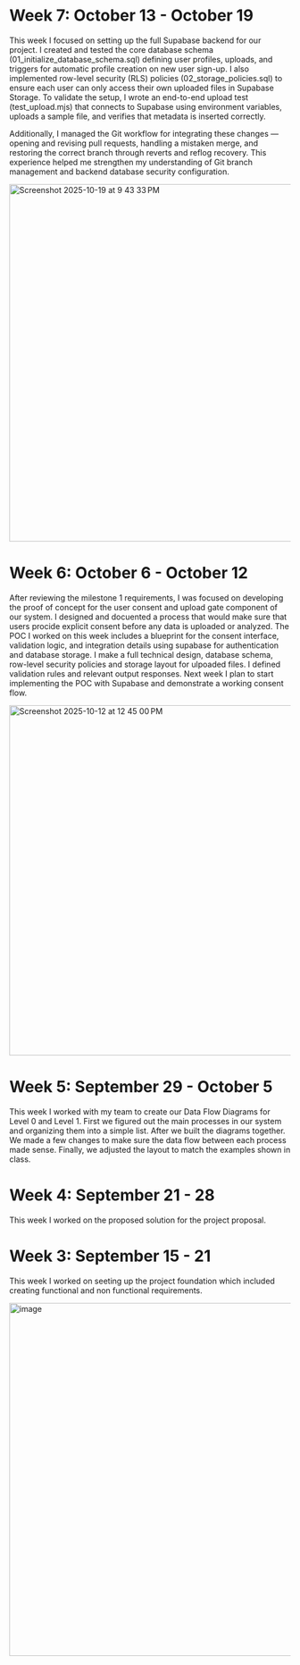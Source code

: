 # Week 7: October 13 - October 19

This week I focused on setting up the full Supabase backend for our project. I created and tested the core database schema (01_initialize_database_schema.sql) defining user profiles, uploads, and triggers for automatic profile creation on new user sign-up. I also implemented row-level security (RLS) policies (02_storage_policies.sql) to ensure each user can only access their own uploaded files in Supabase Storage. To validate the setup, I wrote an end-to-end upload test (test_upload.mjs) that connects to Supabase using environment variables, uploads a sample file, and verifies that metadata is inserted correctly.

Additionally, I managed the Git workflow for integrating these changes — opening and revising pull requests, handling a mistaken merge, and restoring the correct branch through reverts and reflog recovery. This experience helped me strengthen my understanding of Git branch management and backend database security configuration.

<img width="1092" height="640" alt="Screenshot 2025-10-19 at 9 43 33 PM" src="https://github.com/user-attachments/assets/779fca52-5862-4e15-bcdb-4c10cb6ab9c3" />

# Week 6: October 6 - October 12

After reviewing the milestone 1 requirements, I was focused on developing the proof of concept for the user consent and upload gate component of our system. I designed and docuented a process that would make sure that users procide explicit consent before any data is uploaded or analyzed. The POC I worked on this week includes a blueprint for the consent interface, validation logic, and integration details using supabase for authentication and database storage. I make a full technical design, database schema, row-level security policies and storage layout for ulpoaded files. I defined validation rules and relevant output responses. Next week I plan to start implementing the POC with Supabase and demonstrate a working consent flow.

<img width="1076" height="627" alt="Screenshot 2025-10-12 at 12 45 00 PM" src="https://github.com/user-attachments/assets/260fa110-4171-4b58-95d7-f53c7e897b89" />

# Week 5: September 29 - October 5

This week I worked with my team to create our Data Flow Diagrams for Level 0 and Level 1. First we figured out the main processes in our system and organizing them into a simple list. After we built the diagrams together. We made a few changes to make sure the data flow between each process made sense. Finally, we adjusted the layout to match the examples shown in class.

# Week 4: September 21 - 28

This week I worked on the proposed solution for the project proposal.

# Week 3: September 15 - 21

This week I worked on seeting up the project foundation which included creating functional and non functional requirements. 

<img width="1078" height="632" alt="image" src="https://github.com/user-attachments/assets/88c48709-0fc5-419c-afec-3e03aaaedf08" />
